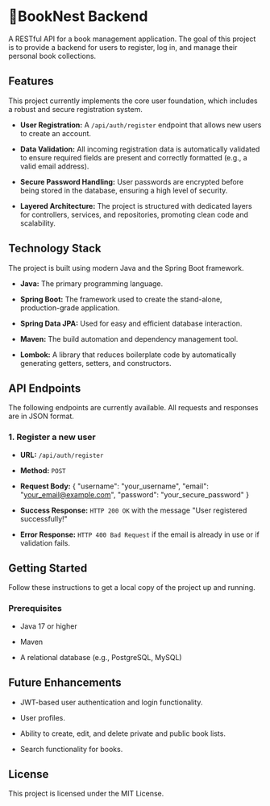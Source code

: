 # 🔖BookNest Backend

A RESTful API for a book management application. The goal of this project is to provide a backend for users to register, log in, and manage their personal book collections.

## Features

This project currently implements the core user foundation, which includes a robust and secure registration system.

* **User Registration:** A `/api/auth/register` endpoint that allows new users to create an account.

* **Data Validation:** All incoming registration data is automatically validated to ensure required fields are present and correctly formatted (e.g., a valid email address).

* **Secure Password Handling:** User passwords are encrypted before being stored in the database, ensuring a high level of security.

* **Layered Architecture:** The project is structured with dedicated layers for controllers, services, and repositories, promoting clean code and scalability.

## Technology Stack

The project is built using modern Java and the Spring Boot framework.

* **Java:** The primary programming language.

* **Spring Boot:** The framework used to create the stand-alone, production-grade application.

* **Spring Data JPA:** Used for easy and efficient database interaction.

* **Maven:** The build automation and dependency management tool.

* **Lombok:** A library that reduces boilerplate code by automatically generating getters, setters, and constructors.

## API Endpoints

The following endpoints are currently available. All requests and responses are in JSON format.

### 1. Register a new user

* **URL:** `/api/auth/register`

* **Method:** `POST`

* **Request Body:**
 {
"username": "your_username",
"email": "your_email@example.com",
"password": "your_secure_password"
}
* **Success Response:** `HTTP 200 OK` with the message "User registered successfully!"

* **Error Response:** `HTTP 400 Bad Request` if the email is already in use or if validation fails.

## Getting Started

Follow these instructions to get a local copy of the project up and running.

### Prerequisites

* Java 17 or higher

* Maven

* A relational database (e.g., PostgreSQL, MySQL)

## Future Enhancements

* JWT-based user authentication and login functionality.

* User profiles.

* Ability to create, edit, and delete private and public book lists.

* Search functionality for books.

## License
This project is licensed under the MIT License.
